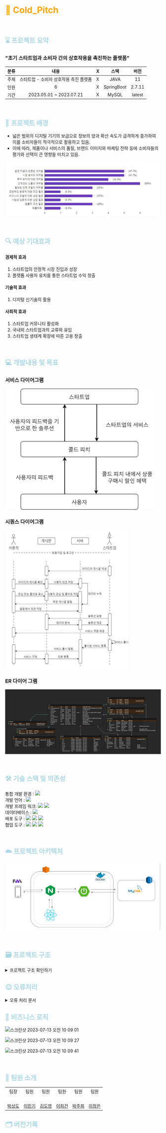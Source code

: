 # <span style="color:orange">🍑 Cold_Pitch

<br>

## <span style="color:lightblue">⌛️ 프로젝트 요약

### "초기 스타트업과 소비자 간의 상호작용을 촉진하는 플랫폼"

| 분류 |           내용            | X |     스택     |  버전   |   
|----|:-----------------------:|---|:----------:|:-----:|
| 주제 | 스타트업 - 소비자 상호작용 촉진 플랫폼  | X |    JAVA    |  11   |
| 인원 |            6            | X | SpringBoot | 2.7.11 |
| 기간 | 2023.05.01 ~ 2023.07.21 | X |   MySQL    | latest      |

<br>



## <span style="color:lightblue">📘 프로젝트 배경

- 넓은 범위의 디지털 기기의 보급으로 정보의 양과 확산 속도가 급격하게 증가하여 이를 소비자들이 적극적으로 활용하고 있음.
- 이에 따라, 제품이나 서비스의 품질, 브랜드 이미지와 마케팅 전략 등에 소비자들의 평가와 선택이 큰 영향을 미치고 있음.

![img_6.png](readmeImage/survey.png)

<br>

## <span style="color:lightblue">🔍 예상 기대효과
#### 경제적 효과
 1. 스타트업의 안정적 시장 진입과 성장
 2. 플랫폼 사용자 유치를 통한 스타트업 수익 창출
    
#### 기술적 효과
 1. 디지털 신기술의 활용
      
#### 사회적 효과
 1. 스타트업 커뮤니티 활성화
 2. 국내외 스타트업과의 교류와 유입
 3. 스타트업 생태계 확장에 따른 고용 창출


<br>

## <span style="color:lightblue">💻 개발내용 및 목표
### 서비스 다이어그램 
![img_3.png](readmeImage/service-diagram.png)
### 시퀀스 다이어그램
![img_5.png](readmeImage/sequence-diagram.png)
### ER 다이어 그램 
![img_2.png](readmeImage/erdiagram.png)

<br>

## <span style="color:lightblue">🛠️ 기술 스택 및 의존성

통합 개발 환경 : <img src="https://img.shields.io/badge/IntelliJ-000000?style=for-the-badge&logo=IntelliJ IDEA&logoColor=white">  
개발 언어 : <img src="https://img.shields.io/badge/JAVA-17-FFFFFF?style=for-the-badge&logo=openjdk&logoColor=FFFFFF"><br>
개발 프레임 워크: <img src="https://img.shields.io/badge/SpringBoot-3.1.1-6DB33F?style=for-the-badge&logo=SpringBoot&logoColor=6DB33F">   <img src="https://img.shields.io/badge/JUnit5-FFFFFF?style=for-the-badge&logo=JUnit5&logoColor=6DB33F"><br>
데이터베이스 : <img src="https://img.shields.io/badge/mysql-003B57?style=for-the-badge&logo=Mysql&logoColor=white"><br>
배포 도구 : <img src="https://img.shields.io/badge/amazonec2-FF9900?style=for-the-badge&logo=amazonec2&logoColor=white"> <img src="https://img.shields.io/badge/docker-2496ED?style=for-the-badge&logo=docker&logoColor=white"> <img src="https://img.shields.io/badge/githubactions-2088FF?style=for-the-badge&logo=githubactions&logoColor=white">    <br>
협업 도구 : <img src="https://img.shields.io/badge/GitHub-181717?style=for-the-badge&logo=GitHub&logoColor=white">
<img src="https://img.shields.io/badge/Notion -000000?style=for-the-badge&logo=Notion&logoColor=white">
<img src="https://img.shields.io/badge/Drive -4285F4?style=for-the-badge&logo=GoogleDrive&logoColor=white"><br>

<br>

## <span style="color:lightblue">☁️ 프로젝트 아키텍쳐
![img_1.png](readmeImage/architecture.png)

<br>

## <span style="color:lightblue">🗃️ 프로젝트 구조

<details>
 <summary>프로젝트 구조 확인하기</summary>

~~~
├── ColdPitchApplication.java
├── aop
│   └── LoggingAspect.java
├── config
│   ├── Auditing
│   │   ├── AuditorAwareImpl.java
│   │   └── JpaAuditingConfig.java
│   ├── cloud
│   │   └── S3Config.java
│   ├── file
│   │   └── FileConfig.java
│   ├── okHttp
│   │   └── OkHttpClientConfig.java
│   ├── querydsl
│   │   └── QuerydslConfiguration.java
│   ├── security
│   │   ├── CorsConfig.java
│   │   ├── JwtConfig.java
│   │   └── SecurityConfig.java
│   └── swagger
│       └── SwaggerConfig.java
├── core
│   ├── factory
│   │   └── YamlLoadFactory.java
│   └── manager
│       ├── AbstractFileManager.java
│       └── FileManager.java
├── domain
│   ├── apicontroller
│   │   ├── CommentApiController.java
│   │   ├── CompanyRegistrationController.java
│   │   ├── FileApiController.java
│   │   ├── HelloApiController.java
│   │   ├── PostApiController.java
│   │   ├── SolutionApiController.java
│   │   ├── TagApiController.java
│   │   ├── UserApiController.java
│   │   ├── UserAuthApiController.java
│   │   └── UserTagController.java
│   ├── entity
│   │   ├── BaseEntity.java
│   │   ├── Comment.java
│   │   ├── CompanyRegistration.java
│   │   ├── Dislike.java
│   │   ├── File.java
│   │   ├── FileStatus.java
│   │   ├── Hello.java
│   │   ├── Like.java
│   │   ├── Post.java
│   │   ├── Solution.java
│   │   ├── Tag.java
│   │   ├── User.java
│   │   ├── UserTag.java
│   │   ├── comment
│   │   │   ├── CommentRequestType.java
│   │   │   └── CommentState.java
│   │   ├── dto
│   │   │   ├── comment
│   │   │   │   ├── CommentRequestDto.java
│   │   │   │   └── CommentResponseDto.java
│   │   │   ├── companyRegistraion
│   │   │   │   ├── CompanyRegistrationDto.java
│   │   │   │   └── CompanyRegistrationValidationDto.java
│   │   │   ├── file
│   │   │   │   ├── FileUploadRequest.java
│   │   │   │   └── FileUploadResponse.java
│   │   │   ├── jwt
│   │   │   │   ├── RefreshToken.java
│   │   │   │   ├── TokenDto.java
│   │   │   │   └── TokenRequestDto.java
│   │   │   ├── post
│   │   │   │   ├── PostRequestDto.java
│   │   │   │   └── PostResponseDto.java
│   │   │   ├── solution
│   │   │   │   ├── SolutionRequestDto.java
│   │   │   │   └── SolutionResponseDto.java
│   │   │   ├── tag
│   │   │   │   └── TagRequestDto.java
│   │   │   ├── user
│   │   │   │   ├── CompanyRequestDto.java
│   │   │   │   ├── CompanyResponseDto.java
│   │   │   │   ├── LoginDto.java
│   │   │   │   ├── UserRequestDto.java
│   │   │   │   └── UserResponseDto.java
│   │   │   └── usertag
│   │   │       ├── TagRequestDto.java
│   │   │       └── TagResponseDto.java
│   │   ├── post
│   │   │   ├── Category.java
│   │   │   ├── LikeState.java
│   │   │   └── PostState.java
│   │   ├── solution
│   │   │   └── SolutionState.java
│   │   ├── tag
│   │   │   └── TagName.java
│   │   └── user
│   │       ├── CurState.java
│   │       └── UserType.java
│   ├── repository
│   │   ├── CommentRepository.java
│   │   ├── CommentRepositoryCustom.java
│   │   ├── CommentRepositoryImpl.java
│   │   ├── CompanyRegistrationRepository.java
│   │   ├── DislikeRepository.java
│   │   ├── FileJPARepository.java
│   │   ├── FileQueryRepository.java
│   │   ├── FileRepository.java
│   │   ├── FileRepositoryCustom.java
│   │   ├── HelloRepository.java
│   │   ├── LikeRepository.java
│   │   ├── PostRepository.java
│   │   ├── PostRepositoryCustom.java
│   │   ├── PostRepositoryImpl.java
│   │   ├── RefreshTokenRepository.java
│   │   ├── SolutionRepository.java
│   │   ├── SolutionRepositoryCustom.java
│   │   ├── SolutionRepositoryImpl.java
│   │   ├── TagRepository.java
│   │   ├── UserRepository.java
│   │   ├── UserRepositoryCustom.java
│   │   ├── UserRepositoryCustomImpl.java
│   │   ├── UserTagRepository.java
│   │   └── support
│   │       └── Querydsl4RepositorySupport.java
│   └── service
│       ├── CommentService.java
│       ├── CompanyRegistrationService.java
│       ├── CompanyRegistrationValidator.java
│       ├── CustomUserDetailService.java
│       ├── FileService.java
│       ├── HelloService.java
│       ├── PostService.java
│       ├── RefreshTokenService.java
│       ├── SolutionService.java
│       ├── TagService.java
│       ├── UserService.java
│       └── UserTagService.java
├── exception
│   ├── CustomException.java
│   ├── CustomSecurityException.java
│   ├── ExceptionHandleFilter.java
│   └── handler
│       ├── ErrorCode.java
│       ├── ErrorResponse.java
│       └── GlobalExceptionHandler.java
├── jwt
│   ├── JwtFilter.java
│   ├── TokenProvider.java
│   └── exception
│       ├── JwtAccessDeniedHandler.java
│       └── JwtAuthenticationEntryPoint.java
└── utils
    ├── RandomUtil.java
    ├── SecurityUtil.java
    └── ServerUtil.java
~~~

</details>

## <span style="color:lightblue">😉 오류처리
<details>
<summary> 오류 처리 문서</summary>
HTTP 상태 코드


| 상태  |         코드          |               	메시지               |
|-----|:-------------------:|:--------------------------------:|
| 204 |  해당 컨텐츠를 찾을 수 없습니다  |    	요청한 컨텐츠를 찾을 수 없을 때 반환됩니다.    |
| 301 |    URI가 변경되었습니다	    |      요청한 URI가 변경되었음을 나타냅니다.      |
| 400 |     잘못된 요청입니다	      |      클라이언트의 잘못된 요청을 나타냅니다.       |
| 403 |    접근 권한이 없습니다	     |       접근 권한이 없는 경우 반환됩니다.        |
| 404 | 해당 컨텐츠가 존재하지 않습니다	  |    요청한 컨텐츠가 존재하지 않을 때 반환됩니다.     |
| 405 |    잘못된 접근 방식입니다     | 	요청에 사용된 HTTP 메서드가 잘못되었음을 나타냅니다. |
| 408 |  접근 요청시간이 만료되었습니다   |      	요청 시간이 만료되었을 때 반환됩니다.      |
| 500 | 내부적인 서버 에러가 발생했습니다	 | 서버 내부에서 예기치 않은 에러가 발생한 경우 반환됩니다. |
| 501 |   구현되지 않은 기능입니다	    |    요청한 기능이 구현되지 않은 경우 반환됩니다.     |
| 401 | JWT 서명이 존재하지 않습니다	  |       JWT 서명이 없을 때 반환됩니다.        |
| 403 |     권한이 맞지 않습니다     |       	권한이 맞지 않을 때 반환됩니다.        |


</details>

## <span style="color:lightblue">🧐 비즈니스 로직

![스크린샷 2023-07-13 오전 10 09 01](https://github.com/MightyLions/Cold_Pitch/assets/81156109/c9e17de1-1b12-465e-b184-61db0f252b6e)

![스크린샷 2023-07-13 오전 10 09 27](https://github.com/MightyLions/Cold_Pitch/assets/81156109/bffeb593-fd30-438e-8a2b-a268876198a6)

![스크린샷 2023-07-13 오전 10 09 41](https://github.com/MightyLions/Cold_Pitch/assets/81156109/623d2d90-0574-4d0c-ab58-13c3e039db05)


<br>

## <span style="color:lightblue">👥 팀원 소개

<div>
<table>
  <tbody>
    <tr>
        <td align="center"> 팀장 </td>
        <td align="center"> 팀원 </td>
        <td align="center"> 팀원 </td>
        <td align="center"> 팀원 </td>
        <td align="center"> 팀원 </td>
        <td align="center"> 팀원 </td>
    </tr>
    <tr>
        <td><img src="" width="100px;" alt=""/><br> </td>
        <td><img src="" width="100px;" alt=""/><br> </td>
        <td><img src="" width="100px;" alt=""/><br> </td>
        <td><img src="" width="100px;" alt=""/><br> </td>
        <td><img src="" width="100px;" alt=""/><br> </td>
        <td><img src="" width="100px;" alt=""/><br> </td>
    </tr>
    <tr>
      <td align="center"><a href="https://github.com/sangdob"> 박상도 </a></td>
      <td align="center"><a href="https://github.com/mon0mon"> 이민기 </a></td>
      <td align="center"><a href="https://github.com/dyKim"> 김도영 </a></td>
      <td align="center"><a href="https://github.com/dlrjs2360"> 이희건 </a></td>
      <td align="center"><a href="https://github.com/juhee77"> 박주희 </a></td>
      <td align="center"><a href="https://github.com/bear31eun"> 이정은 </a></td>
    </tr>

  </tbody>
</table>
</div>

## <span style="color:lightblue">🗂️ 버전기록


<br> 
